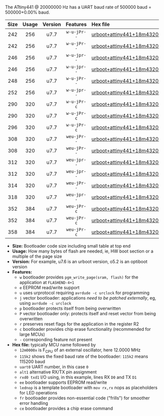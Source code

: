 The ATtiny441 @ 20000000 Hz has a UART baud rate of 500000 baud = 500000+0.00% baud.

|Size|Usage|Version|Features|Hex file|
|:-:|:-:|:-:|:-:|:--|
|242|256|u7.7|`w-u-jPr--`|[urboot+attiny441+18m4320x++460k8_uart0_rxa2_txa1_lednop.hex](https://raw.githubusercontent.com/stefanrueger/urboot.hex/main/mcus/attiny441/external_oscillator/fcpu+18m4320_Hz/br++460k8_bps/urboot+attiny441+18m4320x++460k8_uart0_rxa2_txa1_lednop.hex)|
|242|256|u7.7|`w-u-jPr--`|[urboot+attiny441+18m4320x++460k8_uart1_rxa4_txa5_lednop.hex](https://raw.githubusercontent.com/stefanrueger/urboot.hex/main/mcus/attiny441/external_oscillator/fcpu+18m4320_Hz/br++460k8_bps/urboot+attiny441+18m4320x++460k8_uart1_rxa4_txa5_lednop.hex)|
|246|256|u7.7|`w-u-jpr--`|[urboot+attiny441+18m4320x++460k8_uart0_rxa2_txa1_lednop_fr.hex](https://raw.githubusercontent.com/stefanrueger/urboot.hex/main/mcus/attiny441/external_oscillator/fcpu+18m4320_Hz/br++460k8_bps/urboot+attiny441+18m4320x++460k8_uart0_rxa2_txa1_lednop_fr.hex)|
|246|256|u7.7|`w-u-jpr--`|[urboot+attiny441+18m4320x++460k8_uart1_rxa4_txa5_lednop_fr.hex](https://raw.githubusercontent.com/stefanrueger/urboot.hex/main/mcus/attiny441/external_oscillator/fcpu+18m4320_Hz/br++460k8_bps/urboot+attiny441+18m4320x++460k8_uart1_rxa4_txa5_lednop_fr.hex)|
|248|256|u7.7|`w-u-jPr--`|[urboot+attiny441+18m4320x++460k8_uart0_alt1_rxb2_txa7_lednop.hex](https://raw.githubusercontent.com/stefanrueger/urboot.hex/main/mcus/attiny441/external_oscillator/fcpu+18m4320_Hz/br++460k8_bps/urboot+attiny441+18m4320x++460k8_uart0_alt1_rxb2_txa7_lednop.hex)|
|252|256|u7.7|`w-u-jpr--`|[urboot+attiny441+18m4320x++460k8_uart0_alt1_rxb2_txa7_lednop_fr.hex](https://raw.githubusercontent.com/stefanrueger/urboot.hex/main/mcus/attiny441/external_oscillator/fcpu+18m4320_Hz/br++460k8_bps/urboot+attiny441+18m4320x++460k8_uart0_alt1_rxb2_txa7_lednop_fr.hex)|
|290|320|u7.7|`w-u-jPr-c`|[urboot+attiny441+18m4320x++460k8_uart0_rxa2_txa1_lednop_fr_ce.hex](https://raw.githubusercontent.com/stefanrueger/urboot.hex/main/mcus/attiny441/external_oscillator/fcpu+18m4320_Hz/br++460k8_bps/urboot+attiny441+18m4320x++460k8_uart0_rxa2_txa1_lednop_fr_ce.hex)|
|290|320|u7.7|`w-u-jPr-c`|[urboot+attiny441+18m4320x++460k8_uart1_rxa4_txa5_lednop_fr_ce.hex](https://raw.githubusercontent.com/stefanrueger/urboot.hex/main/mcus/attiny441/external_oscillator/fcpu+18m4320_Hz/br++460k8_bps/urboot+attiny441+18m4320x++460k8_uart1_rxa4_txa5_lednop_fr_ce.hex)|
|296|320|u7.7|`w-u-jPr-c`|[urboot+attiny441+18m4320x++460k8_uart0_alt1_rxb2_txa7_lednop_fr_ce.hex](https://raw.githubusercontent.com/stefanrueger/urboot.hex/main/mcus/attiny441/external_oscillator/fcpu+18m4320_Hz/br++460k8_bps/urboot+attiny441+18m4320x++460k8_uart0_alt1_rxb2_txa7_lednop_fr_ce.hex)|
|308|320|u7.7|`weu-jPr--`|[urboot+attiny441+18m4320x++460k8_uart0_rxa2_txa1_ee_lednop.hex](https://raw.githubusercontent.com/stefanrueger/urboot.hex/main/mcus/attiny441/external_oscillator/fcpu+18m4320_Hz/br++460k8_bps/urboot+attiny441+18m4320x++460k8_uart0_rxa2_txa1_ee_lednop.hex)|
|308|320|u7.7|`weu-jPr--`|[urboot+attiny441+18m4320x++460k8_uart1_rxa4_txa5_ee_lednop.hex](https://raw.githubusercontent.com/stefanrueger/urboot.hex/main/mcus/attiny441/external_oscillator/fcpu+18m4320_Hz/br++460k8_bps/urboot+attiny441+18m4320x++460k8_uart1_rxa4_txa5_ee_lednop.hex)|
|312|320|u7.7|`weu-jpr--`|[urboot+attiny441+18m4320x++460k8_uart0_rxa2_txa1_ee_lednop_fr.hex](https://raw.githubusercontent.com/stefanrueger/urboot.hex/main/mcus/attiny441/external_oscillator/fcpu+18m4320_Hz/br++460k8_bps/urboot+attiny441+18m4320x++460k8_uart0_rxa2_txa1_ee_lednop_fr.hex)|
|312|320|u7.7|`weu-jpr--`|[urboot+attiny441+18m4320x++460k8_uart1_rxa4_txa5_ee_lednop_fr.hex](https://raw.githubusercontent.com/stefanrueger/urboot.hex/main/mcus/attiny441/external_oscillator/fcpu+18m4320_Hz/br++460k8_bps/urboot+attiny441+18m4320x++460k8_uart1_rxa4_txa5_ee_lednop_fr.hex)|
|314|320|u7.7|`weu-jPr--`|[urboot+attiny441+18m4320x++460k8_uart0_alt1_rxb2_txa7_ee_lednop.hex](https://raw.githubusercontent.com/stefanrueger/urboot.hex/main/mcus/attiny441/external_oscillator/fcpu+18m4320_Hz/br++460k8_bps/urboot+attiny441+18m4320x++460k8_uart0_alt1_rxb2_txa7_ee_lednop.hex)|
|318|320|u7.7|`weu-jpr--`|[urboot+attiny441+18m4320x++460k8_uart0_alt1_rxb2_txa7_ee_lednop_fr.hex](https://raw.githubusercontent.com/stefanrueger/urboot.hex/main/mcus/attiny441/external_oscillator/fcpu+18m4320_Hz/br++460k8_bps/urboot+attiny441+18m4320x++460k8_uart0_alt1_rxb2_txa7_ee_lednop_fr.hex)|
|352|384|u7.7|`weu-jPr-c`|[urboot+attiny441+18m4320x++460k8_uart0_rxa2_txa1_ee_lednop_fr_ce.hex](https://raw.githubusercontent.com/stefanrueger/urboot.hex/main/mcus/attiny441/external_oscillator/fcpu+18m4320_Hz/br++460k8_bps/urboot+attiny441+18m4320x++460k8_uart0_rxa2_txa1_ee_lednop_fr_ce.hex)|
|352|384|u7.7|`weu-jPr-c`|[urboot+attiny441+18m4320x++460k8_uart1_rxa4_txa5_ee_lednop_fr_ce.hex](https://raw.githubusercontent.com/stefanrueger/urboot.hex/main/mcus/attiny441/external_oscillator/fcpu+18m4320_Hz/br++460k8_bps/urboot+attiny441+18m4320x++460k8_uart1_rxa4_txa5_ee_lednop_fr_ce.hex)|
|358|384|u7.7|`weu-jPr-c`|[urboot+attiny441+18m4320x++460k8_uart0_alt1_rxb2_txa7_ee_lednop_fr_ce.hex](https://raw.githubusercontent.com/stefanrueger/urboot.hex/main/mcus/attiny441/external_oscillator/fcpu+18m4320_Hz/br++460k8_bps/urboot+attiny441+18m4320x++460k8_uart0_alt1_rxb2_txa7_ee_lednop_fr_ce.hex)|

- **Size:** Bootloader code size including small table at top end
- **Usage:** How many bytes of flash are needed, ie, HW boot section or a multiple of the page size
- **Version:** For example, u7.6 is an urboot version, o5.2 is an optiboot version
- **Features:**
  + `w` bootloader provides `pgm_write_page(sram, flash)` for the application at `FLASHEND-4+1`
  + `e` EEPROM read/write support
  + `u` uses urprotocol requiring `avrdude -c urclock` for programming
  + `j` vector bootloader: applications *need to be patched externally*, eg, using `avrdude -c urclock`
  + `p` bootloader protects itself from being overwritten
  + `P` vector bootloader only: protects itself and reset vector from being overwritten
  + `r` preserves reset flags for the application in the register R2
  + `c` bootloader provides chip erase functionality (recommended for large MCUs)
  + `-` corresponding feature not present
- **Hex file:** typically MCU name followed by
  + `12m0000x` is F<sub>CPU</sub> of an external oscillator, here 12.0000 MHz
  + `115k2` shows the fixed baud rate of the bootloader: `115k2` means 115200 baud
  + `uart0` UART number, in this case `0`
  + `alt1` alternative RX/TX pin assignment
  + `rxd0 txd1` I/O using, in this example, lines RX `D0` and TX `D1`
  + `ee` bootloader supports EEPROM read/write
  + `lednop` is a template bootloader with `mov rx,rx` nops as placeholders for LED operations
  + `fr` bootloader provides non-essential code ("frills") for smoother error handling
  + `ce` bootloader provides a chip erase command
